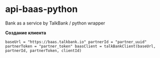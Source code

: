 # api-baas-python
Bank as a service by TalkBank / python wrapper

**Создание клиента**

`baseUrl = "https://baas.talkbank.io"
partnerId = "partner_uuid"
partnerToken = "partner_token"
baasClient = talkBankClient(baseUrl, partnerId, partnerToken, clientId)`